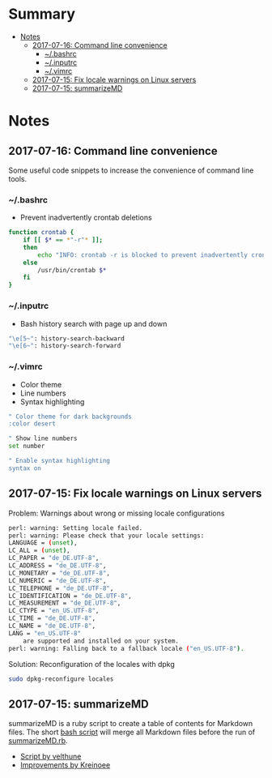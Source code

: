 # Summary 

- [Notes](#section-id-1)
  - [2017-07-16: Command line convenience](#section-id-3)
    - [~/.bashrc](#section-id-7)
    - [~/.inputrc](#section-id-22)
    - [~/.vimrc](#section-id-32)
  - [2017-07-15: Fix locale warnings on Linux servers](#section-id-48)
  - [2017-07-15: summarizeMD](#section-id-77)
  

<div id='section-id-1'/>

# Notes

<div id='section-id-3'/>

## 2017-07-16: Command line convenience

Some useful code snippets to increase the convenience of command line tools.

<div id='section-id-7'/>

### ~/.bashrc

- Prevent inadvertently crontab deletions

```bash
function crontab {
    if [[ $* == *"-r"* ]];
    then
        echo "INFO: crontab -r is blocked to prevent inadvertently crontab deletions."
    else
        /usr/bin/crontab $*
    fi
}
```

<div id='section-id-22'/>

### ~/.inputrc

- Bash history search with page up and down

```bash
"\e[5~": history-search-backward
"\e[6~": history-search-forward

```

<div id='section-id-32'/>

### ~/.vimrc

- Color theme
- Line numbers
- Syntax highlighting

```bash
" Color theme for dark backgrounds
:color desert

" Show line numbers
set number

" Enable syntax highlighting
syntax on
```
<div id='section-id-48'/>

## 2017-07-15: Fix locale warnings on Linux servers

Problem: Warnings about wrong or missing locale configurations

```bash
perl: warning: Setting locale failed.
perl: warning: Please check that your locale settings:
LANGUAGE = (unset),
LC_ALL = (unset),
LC_PAPER = "de_DE.UTF-8",
LC_ADDRESS = "de_DE.UTF-8",
LC_MONETARY = "de_DE.UTF-8",
LC_NUMERIC = "de_DE.UTF-8",
LC_TELEPHONE = "de_DE.UTF-8",
LC_IDENTIFICATION = "de_DE.UTF-8",
LC_MEASUREMENT = "de_DE.UTF-8",
LC_CTYPE = "en_US.UTF-8",
LC_TIME = "de_DE.UTF-8",
LC_NAME = "de_DE.UTF-8",
LANG = "en_US.UTF-8"
    are supported and installed on your system.
perl: warning: Falling back to a fallback locale ("en_US.UTF-8").
```

Solution: Reconfiguration of the locales with dpkg

```bash
sudo dpkg-reconfigure locales
```
<div id='section-id-77'/>

## 2017-07-15: summarizeMD

summarizeMD is a ruby script to create a table of contents for Markdown files. The short [bash script](https://github.com/neikei/notes/blob/master/tools/createReadme.sh) will merge all Markdown files before the run of [summarizeMD.rb](https://github.com/neikei/notes/blob/master/tools/summarizeMD.rb).

- [Script by velthune](https://github.com/velthune/summarizeMD)
- [Improvements by Kreinoee](https://github.com/Kreinoee/summarizeMD)
